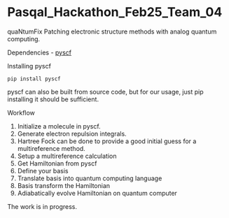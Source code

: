# Pasqal_Hackathon_Feb25_Team_04
quaNtumFix
Patching electronic structure methods with analog quantum computing.

Dependencies - [pyscf](https://github.com/pyscf/pyscf/tree/master/pyscf)

Installing pyscf
```
pip install pyscf
```

pyscf can also be built from source code, but for our usage, just pip installing it should be sufficient.



Workflow
1. Initialize a molecule in pyscf.
2. Generate electron repulsion integrals.
3. Hartree Fock can be done to provide a good initial guess for a multireference method.
4. Setup a multireference calculation
5. Get Hamiltonian from pyscf
6. Define your basis
7. Translate basis into quantum computing language
8. Basis transform the Hamiltonian
9. Adiabatically evolve Hamiltonian on quantum computer


The work is in progress.
